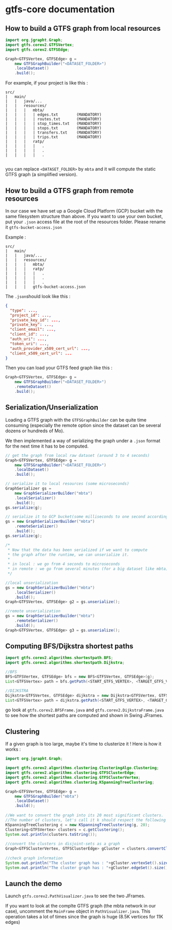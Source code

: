 # gtfs-core documentation

## How to build a GTFS graph from local resources 
```java
import org.jgrapht.Graph;
import gtfs.corev2.GTFSVertex;
import gtfs.corev2.GTFSEdge;

Graph<GTFSVertex, GTFSEdge> g = 
    new GTFSGraphBuilder("<DATASET_FOLDER>") 
    .localDataset()
    .build();
```

For example, if your project is like this :

```
src/
|   main/
|   |   java/...  
|   |   resources/
|   |   |   mbta/
|   |   |   | edges.txt        (MANDATORY)
|   |   |   | routes.txt       (MANDATORY)
|   |   |   | stop_times.txt   (MANDATORY)
|   |   |   | stops.txt        (MANDATORY)
|   |   |   | transfers.txt    (MANDATORY)
|   |   |   | trips.txt        (MANDATORY)
|   |   |   ratp/
|   |   |   |   .
|   |   |   |   .
|   |   |   |   .
    
```

you can replace `<DATASET_FOLDER>` by `mbta` and it will compute the static GTFS graph (a simplified version).

## How to build a GTFS graph from remote resources

In our case we have set up a Google Cloud Platform (GCP) bucket with the same filesystem structure than above. If you want to use your own bucket, put your `.json` access file at the root of the resources folder. Please rename it `gtfs-bucket-access.json`

Example : 

```
src/
|   main/
|   |   java/...  
|   |   resources/
|   |   |   mbta/
|   |   |   ratp/
|   |   |   |   .
|   |   |   |   .
|   |   |   |   .
|   |   |   gtfs-bucket-access.json
```

The `.json`should look like this :

```json
{
  "type": ...,
  "project_id": ...,
  "private_key_id": ...,
  "private_key": ...,
  "client_email": ...,
  "client_id": ...,
  "auth_uri": ...,
  "token_uri": ...,
  "auth_provider_x509_cert_url": ...,
  "client_x509_cert_url": ...
}
```

Then you can load your GTFS feed graph like this :
```java
Graph<GTFSVertex, GTFSEdge> g = 
    new GTFSGraphBuilder("<DATASET_FOLDER>") 
    .remoteDataset()
    .build();
```

## Serialization/Unserialization

Loading a GTFS graph with the `GTFSGraphBuilder` can be quite time consuming (especially the remote option since the dataset can be several dozens or hundreds of Mo).

We then implemented a way of serializing the graph under a `.json` format for the next time it has to be computed. 

```java
// get the graph from local raw dataset (around 3 to 4 seconds)
Graph<GTFSVertex, GTFSEdge> g = 
    new GTFSGraphBuilder("<DATASET_FOLDER>") 
    .localDataset()
    .build();

// serialize it to local resources (some microseconds)
GraphSerializer gs = 
    new GraphSerializerBuilder("mbta")
    .localSerializer()
    .build();        
gs.serialize(g);

// serialize it to GCP bucket(some milliseconds to one second according to your internet upload speed)
gs = new GraphSerializerBuilder("mbta")
    .remoteSerializer()
    .build();
gs.serialize(g);

/*
 * Now that the data has been serialized if we want to compute 
 * the graph after the runtime, we can unserialize it.
 * 
 * in local : we go from 4 seconds to microseconds
 * in remote : we go from several minutes (for a big dataset like mbta) to 1 second ! 
 */

//local unserialization
gs = new GraphSerializerBuilder("mbta")
    .localSerializer()
    .build();
Graph<GTFSVertex, GTFSEdge> g2 = gs.unserialize();

//remote unserialization
gs = new GraphSerializerBuilder("mbta")
    .remoteSerializer()
    .build();
Graph<GTFSVertex, GTFSEdge> g3 = gs.unserialize();
```

## Computing BFS/Dijkstra shortest paths

```java
import gtfs.corev2.algorithms.shortestpath.BFS;
import gtfs.corev2.algorithms.shortestpath.Dijkstra;

//BFS
BFS<GTFSVertex, GTFSEdge> bfs = new BFS<GTFSVertex, GTFSEdge>(g);
List<GTFSVertex> path = bfs.getPath(<START_GTFS_VERTEX>, <TARGET_GTFS_VERTEX>).getVertexList();

//DIJKSTRA
Dijkstra<GTFSVertex, GTFSEdge> dijkstra = new Dijkstra<GTFSVertex, GTFSEdge>(g);
List<GTFSVertex> path = dijkstra.getPath(<START_GTFS_VERTEX>, <TARGET_GTFS_VERTEX>).getVertexList();
```

go look at `gtfs.corev2.BFSFrame.java` and `gtfs.corev2.DijkstraFrame.java` to see how the shortest paths are computed and shown in Swing JFrames.

## Clustering

If a given graph is too large, maybe it's time to clusterize it ! Here is how it works :

```java
import org.jgrapht.Graph;

import gtfs.corev2.algorithms.clustering.ClusteringAlgo.Clustering;
import gtfs.corev2.algorithms.clustering.GTFSClusterEdge;
import gtfs.corev2.algorithms.clustering.GTFSClusterVertex;
import gtfs.corev2.algorithms.clustering.KSpanningTreeClustering;

Graph<GTFSVertex, GTFSEdge> g = 
    new GTFSGraphBuilder("mbta")
    .localDataset()
    .build();
        
//We want to convert the graph into its 20 most significant clusters.
//The number of clusters, let's call it k should respect the following condition : 1 <= k <= g.vertexSet().size()
KSpanningTreeClustering c = new KSpanningTreeClustering(g, 20);
Clustering<GTFSVertex> clusters = c.getClustering();
System.out.println(clusters.toString());
		
//convert the clusters in disjoint-sets as a graph 
Graph<GTFSClusterVertex, GTFSClusterEdge> gCluster = clusters.convertClustersAsGraph();
		
//check graph information
System.out.println("The cluster graph has : "+gCluster.vertexSet().size()+" vertices.");
System.out.println("The cluster graph has : "+gCluster.edgeSet().size()+" edges.");
```


## Launch the demo

Launch `gtfs.corev2.PathVisualizer.java` to see the two JFrames.

If you want to look at the complte GTFS graph (the mbta network in our case), uncomment the `MainFrame` object in `PathVisualizer.java`. This operation takes a lot of times since the graph is huge (8.5K vertices for 11K edges)